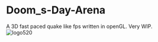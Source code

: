 # <h1>Doom_s-Day-Arena</h1>
A 3D fast paced quake like fps written in openGL. Very WIP. </br>
![logo520](https://user-images.githubusercontent.com/69918580/218275496-8e2a3427-fb91-4fa2-9dcf-94fc14d8908d.png)
